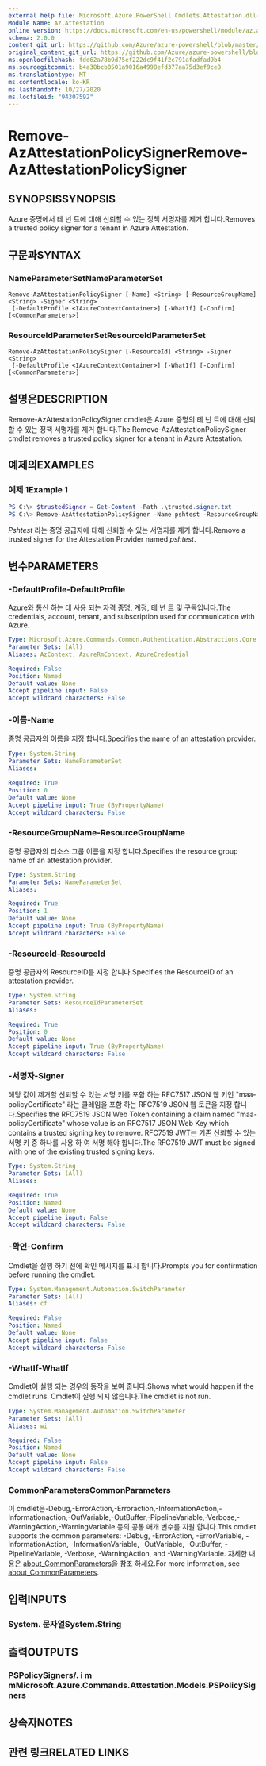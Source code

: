 ```yaml
---
external help file: Microsoft.Azure.PowerShell.Cmdlets.Attestation.dll-Help.xml
Module Name: Az.Attestation
online version: https://docs.microsoft.com/en-us/powershell/module/az.attestation/remove-azattestationpolicysigner
schema: 2.0.0
content_git_url: https://github.com/Azure/azure-powershell/blob/master/src/Attestation/Attestation/help/Remove-AzAttestationPolicySigner.md
original_content_git_url: https://github.com/Azure/azure-powershell/blob/master/src/Attestation/Attestation/help/Remove-AzAttestationPolicySigner.md
ms.openlocfilehash: fdd62a78b9d75ef222dc9f41f2c791afadfad9b4
ms.sourcegitcommit: b4a38bcb0501a9016a4998efd377aa75d3ef9ce8
ms.translationtype: MT
ms.contentlocale: ko-KR
ms.lasthandoff: 10/27/2020
ms.locfileid: "94307592"
---
```

# <span data-ttu-id="d8d88-101">Remove-AzAttestationPolicySigner</span><span class="sxs-lookup"><span data-stu-id="d8d88-101">Remove-AzAttestationPolicySigner</span></span>

## <span data-ttu-id="d8d88-102">SYNOPSIS</span><span class="sxs-lookup"><span data-stu-id="d8d88-102">SYNOPSIS</span></span>
<span data-ttu-id="d8d88-103">Azure 증명에서 테 넌 트에 대해 신뢰할 수 있는 정책 서명자를 제거 합니다.</span><span class="sxs-lookup"><span data-stu-id="d8d88-103">Removes a trusted policy signer for a tenant in Azure Attestation.</span></span>

## <span data-ttu-id="d8d88-104">구문과</span><span class="sxs-lookup"><span data-stu-id="d8d88-104">SYNTAX</span></span>

### <span data-ttu-id="d8d88-105">NameParameterSet</span><span class="sxs-lookup"><span data-stu-id="d8d88-105">NameParameterSet</span></span>
```
Remove-AzAttestationPolicySigner [-Name] <String> [-ResourceGroupName] <String> -Signer <String>
 [-DefaultProfile <IAzureContextContainer>] [-WhatIf] [-Confirm] [<CommonParameters>]
```

### <span data-ttu-id="d8d88-106">ResourceIdParameterSet</span><span class="sxs-lookup"><span data-stu-id="d8d88-106">ResourceIdParameterSet</span></span>
```
Remove-AzAttestationPolicySigner [-ResourceId] <String> -Signer <String>
 [-DefaultProfile <IAzureContextContainer>] [-WhatIf] [-Confirm] [<CommonParameters>]
```

## <span data-ttu-id="d8d88-107">설명은</span><span class="sxs-lookup"><span data-stu-id="d8d88-107">DESCRIPTION</span></span>
<span data-ttu-id="d8d88-108">Remove-AzAttestationPolicySigner cmdlet은 Azure 증명의 테 넌 트에 대해 신뢰할 수 있는 정책 서명자를 제거 합니다.</span><span class="sxs-lookup"><span data-stu-id="d8d88-108">The Remove-AzAttestationPolicySigner cmdlet removes a trusted policy signer for a tenant in Azure Attestation.</span></span>

## <span data-ttu-id="d8d88-109">예제의</span><span class="sxs-lookup"><span data-stu-id="d8d88-109">EXAMPLES</span></span>

### <span data-ttu-id="d8d88-110">예제 1</span><span class="sxs-lookup"><span data-stu-id="d8d88-110">Example 1</span></span>
```powershell
PS C:\> $trustedSigner = Get-Content -Path .\trusted.signer.txt
PS C:\> Remove-AzAttestationPolicySigner -Name pshtest -ResourceGroupName psh-test-rg -Signer $trustedSigner
```

<span data-ttu-id="d8d88-111">*Pshtest* 라는 증명 공급자에 대해 신뢰할 수 있는 서명자를 제거 합니다.</span><span class="sxs-lookup"><span data-stu-id="d8d88-111">Remove a trusted signer for the Attestation Provider named *pshtest*.</span></span>

## <span data-ttu-id="d8d88-112">변수</span><span class="sxs-lookup"><span data-stu-id="d8d88-112">PARAMETERS</span></span>

### <span data-ttu-id="d8d88-113">-DefaultProfile</span><span class="sxs-lookup"><span data-stu-id="d8d88-113">-DefaultProfile</span></span>
<span data-ttu-id="d8d88-114">Azure와 통신 하는 데 사용 되는 자격 증명, 계정, 테 넌 트 및 구독입니다.</span><span class="sxs-lookup"><span data-stu-id="d8d88-114">The credentials, account, tenant, and subscription used for communication with Azure.</span></span>

```yaml
Type: Microsoft.Azure.Commands.Common.Authentication.Abstractions.Core.IAzureContextContainer
Parameter Sets: (All)
Aliases: AzContext, AzureRmContext, AzureCredential

Required: False
Position: Named
Default value: None
Accept pipeline input: False
Accept wildcard characters: False
```

### <span data-ttu-id="d8d88-115">-이름</span><span class="sxs-lookup"><span data-stu-id="d8d88-115">-Name</span></span>
<span data-ttu-id="d8d88-116">증명 공급자의 이름을 지정 합니다.</span><span class="sxs-lookup"><span data-stu-id="d8d88-116">Specifies the name of an attestation provider.</span></span>

```yaml
Type: System.String
Parameter Sets: NameParameterSet
Aliases:

Required: True
Position: 0
Default value: None
Accept pipeline input: True (ByPropertyName)
Accept wildcard characters: False
```

### <span data-ttu-id="d8d88-117">-ResourceGroupName</span><span class="sxs-lookup"><span data-stu-id="d8d88-117">-ResourceGroupName</span></span>
<span data-ttu-id="d8d88-118">증명 공급자의 리소스 그룹 이름을 지정 합니다.</span><span class="sxs-lookup"><span data-stu-id="d8d88-118">Specifies the resource group name of an attestation provider.</span></span>

```yaml
Type: System.String
Parameter Sets: NameParameterSet
Aliases:

Required: True
Position: 1
Default value: None
Accept pipeline input: True (ByPropertyName)
Accept wildcard characters: False
```

### <span data-ttu-id="d8d88-119">-ResourceId</span><span class="sxs-lookup"><span data-stu-id="d8d88-119">-ResourceId</span></span>
<span data-ttu-id="d8d88-120">증명 공급자의 ResourceID를 지정 합니다.</span><span class="sxs-lookup"><span data-stu-id="d8d88-120">Specifies the ResourceID of an attestation provider.</span></span>

```yaml
Type: System.String
Parameter Sets: ResourceIdParameterSet
Aliases:

Required: True
Position: 0
Default value: None
Accept pipeline input: True (ByPropertyName)
Accept wildcard characters: False
```

### <span data-ttu-id="d8d88-121">-서명자</span><span class="sxs-lookup"><span data-stu-id="d8d88-121">-Signer</span></span>
<span data-ttu-id="d8d88-122">해당 값이 제거할 신뢰할 수 있는 서명 키를 포함 하는 RFC7517 JSON 웹 키인 "maa-policyCertificate" 라는 클레임을 포함 하는 RFC7519 JSON 웹 토큰을 지정 합니다.</span><span class="sxs-lookup"><span data-stu-id="d8d88-122">Specifies the RFC7519 JSON Web Token containing a claim named "maa-policyCertificate" whose value is an RFC7517 JSON Web Key which contains a trusted signing key to remove.</span></span>
<span data-ttu-id="d8d88-123">RFC7519 JWT는 기존 신뢰할 수 있는 서명 키 중 하나를 사용 하 여 서명 해야 합니다.</span><span class="sxs-lookup"><span data-stu-id="d8d88-123">The RFC7519 JWT must be signed with one of the existing trusted signing keys.</span></span>

```yaml
Type: System.String
Parameter Sets: (All)
Aliases:

Required: True
Position: Named
Default value: None
Accept pipeline input: False
Accept wildcard characters: False
```

### <span data-ttu-id="d8d88-124">-확인</span><span class="sxs-lookup"><span data-stu-id="d8d88-124">-Confirm</span></span>
<span data-ttu-id="d8d88-125">Cmdlet을 실행 하기 전에 확인 메시지를 표시 합니다.</span><span class="sxs-lookup"><span data-stu-id="d8d88-125">Prompts you for confirmation before running the cmdlet.</span></span>

```yaml
Type: System.Management.Automation.SwitchParameter
Parameter Sets: (All)
Aliases: cf

Required: False
Position: Named
Default value: None
Accept pipeline input: False
Accept wildcard characters: False
```

### <span data-ttu-id="d8d88-126">-WhatIf</span><span class="sxs-lookup"><span data-stu-id="d8d88-126">-WhatIf</span></span>
<span data-ttu-id="d8d88-127">Cmdlet이 실행 되는 경우의 동작을 보여 줍니다.</span><span class="sxs-lookup"><span data-stu-id="d8d88-127">Shows what would happen if the cmdlet runs.</span></span>
<span data-ttu-id="d8d88-128">Cmdlet이 실행 되지 않습니다.</span><span class="sxs-lookup"><span data-stu-id="d8d88-128">The cmdlet is not run.</span></span>

```yaml
Type: System.Management.Automation.SwitchParameter
Parameter Sets: (All)
Aliases: wi

Required: False
Position: Named
Default value: None
Accept pipeline input: False
Accept wildcard characters: False
```

### <span data-ttu-id="d8d88-129">CommonParameters</span><span class="sxs-lookup"><span data-stu-id="d8d88-129">CommonParameters</span></span>
<span data-ttu-id="d8d88-130">이 cmdlet은-Debug,-ErrorAction,-Erroraction,-InformationAction,-Informationaction,-OutVariable,-OutBuffer,-PipelineVariable,-Verbose,-WarningAction,-WarningVariable 등의 공통 매개 변수를 지원 합니다.</span><span class="sxs-lookup"><span data-stu-id="d8d88-130">This cmdlet supports the common parameters: -Debug, -ErrorAction, -ErrorVariable, -InformationAction, -InformationVariable, -OutVariable, -OutBuffer, -PipelineVariable, -Verbose, -WarningAction, and -WarningVariable.</span></span> <span data-ttu-id="d8d88-131">자세한 내용은 [about_CommonParameters](http://go.microsoft.com/fwlink/?LinkID=113216)을 참조 하세요.</span><span class="sxs-lookup"><span data-stu-id="d8d88-131">For more information, see [about_CommonParameters](http://go.microsoft.com/fwlink/?LinkID=113216).</span></span>

## <span data-ttu-id="d8d88-132">입력</span><span class="sxs-lookup"><span data-stu-id="d8d88-132">INPUTS</span></span>

### <span data-ttu-id="d8d88-133">System. 문자열</span><span class="sxs-lookup"><span data-stu-id="d8d88-133">System.String</span></span>

## <span data-ttu-id="d8d88-134">출력</span><span class="sxs-lookup"><span data-stu-id="d8d88-134">OUTPUTS</span></span>

### <span data-ttu-id="d8d88-135">PSPolicySigners/. i m m</span><span class="sxs-lookup"><span data-stu-id="d8d88-135">Microsoft.Azure.Commands.Attestation.Models.PSPolicySigners</span></span>

## <span data-ttu-id="d8d88-136">상속자</span><span class="sxs-lookup"><span data-stu-id="d8d88-136">NOTES</span></span>

## <span data-ttu-id="d8d88-137">관련 링크</span><span class="sxs-lookup"><span data-stu-id="d8d88-137">RELATED LINKS</span></span>
